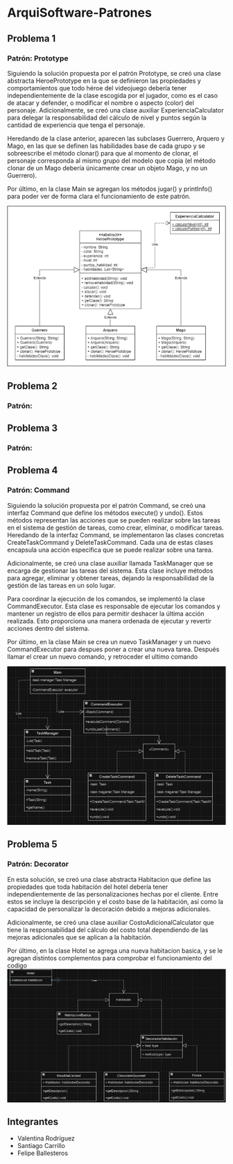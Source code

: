 # ArquiSoftware-Patrones

## Problema 1
### Patrón: Prototype
Siguiendo la solución propuesta por el patrón Prototype, se creó una clase abstracta HeroePrototype en la que se
definieron las propiedades y comportamientos que todo héroe del videojuego debería tener independientemente de la clase
escogida por el jugador, como es el caso de atacar y defender, o modificar el nombre o aspecto (color) del personaje.
Adicionalmente, se creó una clase auxiliar ExperienciaCalculator para delegar la responsabilidad del cálculo de nivel y
puntos según la cantidad de experiencia que tenga el personaje.

Heredando de la clase anterior, aparecen las subclases Guerrero, Arquero y Mago, en las que se definen las habilidades
base de cada grupo y se sobreescribe el método clonar() para que al momento de clonar, el personaje corresponda al mismo
grupo del modelo que copia (el método clonar de un Mago debería únicamente crear un objeto Mago, y no un Guerrero).

Por último, en la clase Main se agregan los métodos jugar() y printInfo() para poder ver de forma clara el
funcionamiento de este  patrón.

![Diagrama](src/solucion1/diagrama.drawio.png)

## Problema 2
### Patrón:

## Problema 3
### Patrón:

## Problema 4
### Patrón: Command
Siguiendo la solución propuesta por el patrón Command, se creó una interfaz Command que define los métodos execute() y
undo(). Estos métodos representan las acciones que se pueden realizar sobre las tareas en el sistema de gestión de 
tareas, como crear, eliminar, o modificar tareas.
Heredando de la interfaz Command, se implementaron las clases concretas CreateTaskCommand y DeleteTaskCommand. Cada una 
de estas clases encapsula una acción específica que se puede realizar sobre una tarea.

Adicionalmente, se creó una clase auxiliar llamada TaskManager que se encarga de gestionar las tareas del sistema. Esta
clase incluye métodos para agregar, eliminar y obtener tareas, dejando la responsabilidad de la gestión de las tareas 
en un solo lugar.

Para coordinar la ejecución de los comandos, se implementó la clase CommandExecutor. Esta clase es responsable de 
ejecutar los comandos y mantener un registro de ellos para permitir deshacer la última acción realizada. Esto 
proporciona una manera ordenada de ejecutar y revertir acciones dentro del sistema.

Por último, en la clase Main se crea un nuevo TaskManager y un nuevo CommandExecutor para despues poner a crear una 
nueva tarea. Después llamar el crear un nuevo comando, y retroceder el ultimo comando

![GestionTareas.png](src/solucion4/GestionTareas.png)
## Problema 5
### Patrón: Decorator
En esta solución, se creó una clase abstracta Habitacion que define las propiedades que toda habitación del hotel 
debería tener independientemente de las personalizaciones hechas por el cliente. Entre estos se incluye la descripción y
el costo base de la habitación, así como la capacidad de personalizar la decoración debido a mejoras adicionales.

Adicionalmente, se creó una clase auxiliar CostoAdicionalCalculator que tiene la responsabilidad del cálculo del costo 
total dependiendo de las mejoras adicionales que se aplican a la habitación.

Por último, en la clase Hotel se agrega una nueva habitacion basica, y se le agregan distintos complementos para 
comprobar el funcionamiento del codigo
![Hotel.png](src/solucion5/Hotel.png)
## Integrantes
- Valentina Rodríguez
- Santiago Carrillo
- Felipe Ballesteros